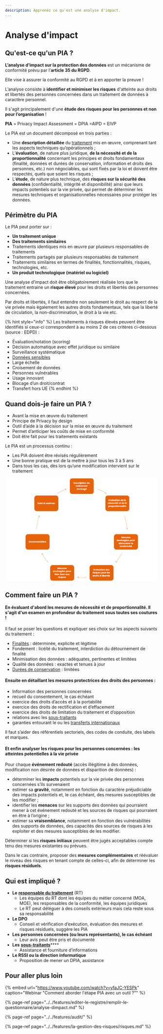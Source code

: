 ```yaml
---
description: Apprenez ce qu'est une analyse d'impact.
---
```


# Analyse d'impact

## Qu'est-ce qu'un PIA ?

**L’analyse d’impact sur la protection des données** est un mécanisme de conformité prévu par l’**article 35 du RGPD**.

Elle vise à assurer la conformité au RGPD et à en apporter la preuve !

L’analyse consiste à **identifier et minimiser les risques** d'atteinte aux droits et libertés des personnes concernées dans un traitement de données à caractère personnel.

Il s'agit principalement d'une **étude des risques pour les personnes et non pour l’organisation** !

**PIA** = Privacy Impact Assessment = DPIA =AIPD = EIVP

Le PIA est un document décomposé en trois parties :

* Une **description détaillée** du [traitement](https://www.dastra.eu/fr/article/traitement-donnees-personnelles/386) mis en œuvre, comprenant tant les aspects techniques qu’opérationnels ;
* L’**évaluation**, de nature plus juridique, **de la nécessité et de la proportionnalité** concernant les principes et droits fondamentaux \(finalité, données et durées de conservation, information et droits des personnes, etc.\) non négociables, qui sont fixés par la loi et doivent être respectés, quels que soient les risques ;
* L’**étude**, de nature plus technique, des **risques sur la sécurité des données** \(confidentialité, intégrité et disponibilité\) ainsi que leurs impacts potentiels sur la vie privée, qui permet de déterminer les mesures techniques et organisationnelles nécessaires pour protéger les données.

## Périmètre du PIA

Le PIA peut porter sur :

* **Un traitement unique**
* **Des traitements similaires**
* Traitements identiques mis en œuvre par plusieurs responsables de traitements
* Traitements partagés par plusieurs responsables de traitement
* Traitements similaires en termes de finalités, fonctionnalités, risques, technologies, etc.
* **Un produit technologique \(matériel ou logiciel\)**

Une analyse d’impact doit être obligatoirement réalisée lors que le traitement entraine un **risque élevé** pour les droits et libertés des personnes concernées. 

Par droits et libertés, il faut entendre non seulement le droit au respect de la vie privée mais également les autres droits fondamentaux, tels que la liberté de circulation, la non-discrimination, le droit à la vie etc.

{% hint style="info" %}
Les traitements à risques élevés peuvent être identifiés si ceux-ci correspondent à au moins 2 de ces critères ci-dessous \(source : EDPD\) :

*  Évaluation/notation \(scoring\)
* Décision automatique avec effet juridique ou similaire
* Surveillance systématique
* [Données sensibles](https://www.dastra.eu/fr/article/donnee-sensible/401)
* Large échelle
* Croisement de données
* Personnes vulnérables
* Usage innovant
* Blocage d’un droit/contrat
* Transfert hors UE
{% endhint %}

## Quand dois-je faire un PIA ?

* Avant la mise en œuvre du traitement
* Principe de Privacy by design
* Outil d’aide à la décision sur la mise en œuvre du traitement
* Permet d’anticiper les coûts de mise en conformité
* Doit être fait pour les traitements existants

Le PIA est un processus continu :

* Les PIA doivent être révisés régulièrement
* Une bonne pratique est de la mettre à jour tous les 3 à 5 ans
* Dans tous les cas, dès lors qu’une modification intervient sur le traitement

![Un processus it&#xE9;ratif](../../.gitbook/assets/image%20%28190%29.png)

## Comment faire un PIA ?

#### En évaluant d'abord les **mesures de nécessité et de proportionnalité**. Il s'agit d'un examen en profondeur du traitement sous toutes ses coutures !

Il faut se poser les questions et expliquer ses choix sur les aspects suivants du traitement :

* [Finalités](https://www.dastra.eu/fr/article/finalit%C3%A9-traitement-de-donn%C3%A9es/358) : déterminée, explicite et légitime
* Fondement : licéité du traitement, interdiction du détournement de finalité
* Minimisation des données : adéquates, pertinentes et limitées
* Qualité des données : exactes et tenues à jour
* [Durées de conservation](https://www.dastra.eu/fr/article/dur%C3%A9e-de-conservation-des-donn%C3%A9es-personnelles/364) : limitées

#### Ensuite en détaillant les **mesures protectrices des droits des personnes :**

* Information des personnes concernées
* recueil du consentement, le cas échéant
* exercice des droits d’accès et à la portabilité
* exercice des droits de rectification et d’effacement
* exercice des droits de limitation du traitement et d’opposition
* relations avec les [sous-traitants](https://www.dastra.eu/fr/article/sous-traitant/388)
* garanties entourant le ou les [transferts internationaux](https://www.dastra.eu/fr/article/transfert-de-donnees-a-caractere-personnel/410)

Il faut s’aider des référentiels sectoriels, des codes de conduite, des labels et marques.

#### Et enfin **analyser les risques pour les personnes concernées** : les atteintes potentielles à la vie privée

Pour chaque **événement redouté** \(accès illégitime à des données, modification non désirée de données et disparition de données\) :

* déterminer les **impacts** potentiels sur la vie privée des personnes concernées s’ils survenaient
* estimer sa **gravité**, notamment en fonction du caractère préjudiciable des impacts potentiels et, le cas échéant, des mesures susceptibles de les modifier ;
* identifier les **menaces** sur les supports des données qui pourraient mener à cet événement redouté et les sources de risques qui pourraient en être à l’origine ;
* estimer sa **vraisemblance**, notamment en fonction des vulnérabilités des supports de données, des capacités des sources de risques à les exploiter et des mesures susceptibles de les modifier.

Déterminer si les **risques initiaux** peuvent être jugés acceptables compte tenu des mesures existantes ou prévues.

Dans le cas contraire, proposer des **mesures complémentaires** et réévaluer le niveau des risques en tenant compte de celles-ci, afin de déterminer les **risques résiduels**.

## Qui est impliqué ?

* **Le** [**responsable du traitement**](https://www.dastra.eu/fr/article/responsable-de-traitement/392) \(RT\)
  * Les équipes du RT dont les équipes du métier concerné \(MOA, MOE\), les responsables de la conformité, les équipes juridiques
  * Le RT peut déléguer à des conseils extérieurs mais cela reste sous sa responsabilité
* **Le DPO**
  * Conseil et vérification d’exécution, évaluation des mesures et risques résiduels, suggère les PIA
* **Les personnes concernées \(ou leurs représentants\), le cas échéant**
  * Leur avis peut être pris et documenté
* **Les** [**sous-traitants**](https://www.dastra.eu/fr/article/sous-traitant/388)\*\*\*\*
  * Assistance et fourniture d’informations
* **Le RSSI ou la direction informatique**
  * Proposition de mener un DPIA, assistance



## Pour aller plus loin

{% embed url="https://www.youtube.com/watch?v=yfaJC-YESPk" caption="Webinar \"Comment aborder l\'étape PIA avec un outil ?\"" %}

{% page-ref page="../../features/editer-le-registre/remplir-le-questionnaire/analyse-dimpact.md" %}

{% page-ref page="../../features/audit/" %}

{% page-ref page="../../features/la-gestion-des-risques/risques.md" %}







